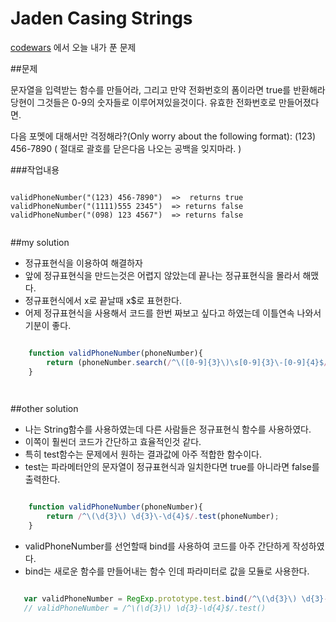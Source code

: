 Jaden Casing Strings
=============================================
[codewars](www.codewars.com) 에서 오늘 내가 푼 문제

##문제

문자열을 입력받는 함수를 만들어라, 그리고 만약 전화번호의 폼이라면 true를 반환해라
당현이 그것들은 0-9의 숫자들로 이루어져있을것이다. 유효한 전화번호로 만들어졌다면.

다음 포멧에 대해서만 걱정해라?(Only worry about the following format):
(123) 456-7890 ( 절대로 괄호를 닫은다음 나오는 공백을 잊지마라. )




###작업내용


```

validPhoneNumber("(123) 456-7890")  =>  returns true
validPhoneNumber("(1111)555 2345")  => returns false
validPhoneNumber("(098) 123 4567")  => returns false
    

```



##my solution

- 정규표현식을 이용하여 해결하자
- 앞에 정규표현식을 만드는것은 어렵지 않았는데 끝나는 정규표현식을 몰라서 해맸다.
- 정규표현식에서 x로 끝날때 x$로 표현한다.
- 어제 정규표현식을 사용해서 코드를 한번 짜보고 싶다고 하였는데 이틀연속 나와서 기분이 좋다.

```javascript

    function validPhoneNumber(phoneNumber){
        return (phoneNumber.search(/^\([0-9]{3}\)\s[0-9]{3}\-[0-9]{4}$/) == 0)?  true:false;
    }

   
```




##other solution

- 나는 String함수를 사용하였는데 다른 사람들은 정규표현식 함수를 사용하였다.
- 이쪽이 훨씬더 코드가 간단하고 효율적인것 같다.
- 특히 test함수는 문제에서 원하는 결과값에 아주 적합한 함수이다.
- test는 파라메터안의 문자열이 정규표현식과 일치한다면 true를 아니라면 false를 출력한다.

```javascript

    function validPhoneNumber(phoneNumber){
        return /^\(\d{3}\) \d{3}\-\d{4}$/.test(phoneNumber);
    }

```

- validPhoneNumber를 선언할때 bind를 사용하여 코드를 아주 간단하게 작성하였다.
- bind는 새로운 함수를 만들어내는 함수 인데 파라미터로 값을 모듈로 사용한다.

```javascript

   var validPhoneNumber = RegExp.prototype.test.bind(/^\(\d{3}\) \d{3}-\d{4}$/);
   // validPhoneNumber = /^\(\d{3}\) \d{3}-\d{4}$/.test() 

```
